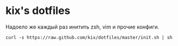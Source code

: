 kix's dotfiles
==============
Надоело же каждый раз инитить zsh, vim и прочие конфиги.

```
curl -s https://raw.github.com/kix/dotfiles/master/init.sh | sh
```
